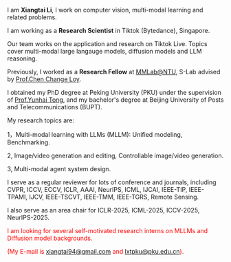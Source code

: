 I am **Xiangtai Li**, I work on computer vision, multi-modal learning and related problems.

I am working as a **Research Scientist** in Tiktok (Bytedance), Singapore.

Our team works on the application and research on Tiktok Live. Topics cover multi-modal large langauge models, diffusion models and LLM reasoning.

Previously, I worked as a **Research Fellow** at [MMLab@NTU](https://www.mmlab-ntu.com/), S-Lab advised by [Prof.Chen Change Loy](https://www.mmlab-ntu.com/person/ccloy/).

I obtained my PhD degree at Peking University (PKU) under the supervision of [Prof.Yunhai Tong](https://scholar.google.com/citations?user=T4gqdPkAAAAJ&hl=zh-CN), and my bachelor's degree at Beijing University of Posts and Telecommunications (BUPT).


My research topics are:

1，Multi-modal learning with LLMs (MLLM): Unified modeling, Benchmarking.


2, Image/video generation and editing, Controllable image/video generation.


3, Multi-modal agent system design.


[//]: # (Previously, I did some works on image/video segmentation and detection, open vocabulary learning.)

[//]: # (Moreover, the code and models for my works &#40;maybe 98%&#41;, including the ones I have deeply contributed to, are open-sourced on [GitHub]&#40;https://github.com/lxtGH&#41;.)

I serve as a regular reviewer for lots of conference and journals, including CVPR, ICCV, ECCV, ICLR, AAAI, NeurIPS, ICML, IJCAI, IEEE-TIP, IEEE-TPAMI, IJCV, IEEE-TSCVT, IEEE-TMM, IEEE-TGRS, Remote Sensing.

I also serve as an area chair for ICLR-2025, ICML-2025, ICCV-2025, NeurIPS-2025.

<span style="color:red"> I am looking for several self-motivated research interns on MLLMs and Diffusion model backgrounds. </span>

[//]: # (<span style="color:red"> I am also looking for full-time research engineers working on MLLMs and AIGC. </span>)

<span style="color:red"> (My E-mail is xiangtai94@gmail.com and lxtpku@pku.edu.cn). </span>